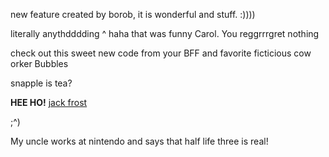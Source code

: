new feature created by borob, it is wonderful and stuff. :))))

literally anythdddding
^ haha that was funny Carol. You reggrrrgret nothing

check out this sweet new code from your BFF and favorite ficticious cow orker Bubbles

snapple is tea?

**HEE HO!**
[jack frost](https://www.atlus.com/)

;^)

My uncle works at nintendo and says that half life three is real!